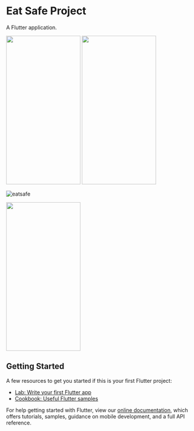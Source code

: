 # Eat Safe Project

A Flutter application.

<img src="https://user-images.githubusercontent.com/71315238/98944740-845b8d00-2517-11eb-9222-abd7fad6b765.jpg" width="200" height="400" />   <img src="https://user-images.githubusercontent.com/71315238/98946160-89214080-2519-11eb-9855-30505b6f8220.jpg" width="200" height="400" />    

![eatsafe](https://user-images.githubusercontent.com/71315238/102816923-d20bc500-43f4-11eb-81e5-487641c8499f.gif)

<img src="https://user-images.githubusercontent.com/71315238/102816923-d20bc500-43f4-11eb-81e5-487641c8499f.gif" width="200" height="400" /> 



## Getting Started

A few resources to get you started if this is your first Flutter project:

- [Lab: Write your first Flutter app](https://flutter.dev/docs/get-started/codelab)
- [Cookbook: Useful Flutter samples](https://flutter.dev/docs/cookbook)

For help getting started with Flutter, view our
[online documentation](https://flutter.dev/docs), which offers tutorials,
samples, guidance on mobile development, and a full API reference.
